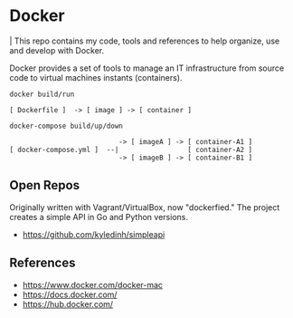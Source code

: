 # Docker

| This repo contains my code, tools and references to help organize, use and develop with Docker.

Docker provides a set of tools to manage an IT infrastructure from source code to virtual machines instants (containers).

`docker build/run`
```
[ Dockerfile ]  -> [ image ] -> [ container ]
```

`docker-compose build/up/down`
```
                           -> [ imageA ] -> [ container-A1 ]
[ docker-compose.yml ]  --|                 [ container-A2 ]
                           -> [ imageB ] -> [ container-B1 ]
```


## Open Repos
Originally written with Vagrant/VirtualBox, now "dockerfied." The project creates a simple API in Go and Python versions.
* https://github.com/kyledinh/simpleapi

## References
* https://www.docker.com/docker-mac
* https://docs.docker.com/
* https://hub.docker.com/
